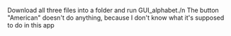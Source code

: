 Download all three files into a folder and run GUI_alphabet./n
The button "American" doesn't do anything, because I don't know what it's supposed to do in this app
